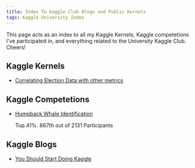 ```yaml
---
title: Index To Kaggle Club Blogs and Public Kernels
tags: Kaggle University Index 
---
```


This page acts as an index to all my Kaggle Kernels, Kaggle competetions I've participated in, and everything related to the University Kaggle Club. Cheers!

## Kaggle Kernels

* [ Correlating Election Data with other metrics ](https://www.kaggle.com/ayansinhamahapatra/correlating-election-data-with-other-metrics)

## Kaggle Competetions

* [Humpback Whale Identification](https://www.kaggle.com/c/humpback-whale-identification/)

	Top 41%. 
	867th out of 2131 Participants 

## Kaggle Blogs

* [You Should Start Doing Kaggle](/2019/06/15/kaggle-start-now.html)